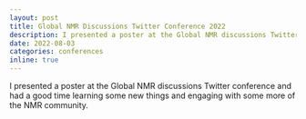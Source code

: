 ```yaml
---
layout: post
title: Global NMR Discussions Twitter Conference 2022
description: I presented a poster at the Global NMR discussions Twitter conference and had a good time learning some new things and engaging with some more of the NMR community.
date: 2022-08-03
categories: conferences
inline: true
---
```


I presented a poster at the Global NMR discussions Twitter conference and had a good time learning some new things and engaging with some more of the NMR community.

